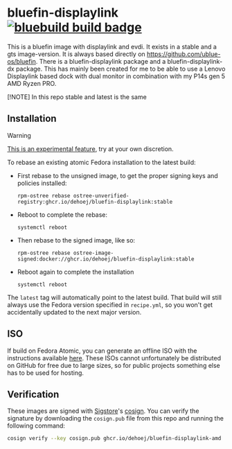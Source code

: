 # bluefin-displaylink &nbsp; [![bluebuild build badge](https://github.com/dehoej/bluefin-displaylink/actions/workflows/build.yml/badge.svg)](https://github.com/dehoej/bluefin-displaylink/actions/workflows/build.yml)

This is a bluefin image with displaylink and evdi. It exists in a stable and a gts image-version. It is always based directly on https://github.com/ublue-os/bluefin.
There is a bluefin-displaylink package and a bluefin-displaylink-dx package. This has mainly been created for me to be able to use a Lenovo Displaylink based dock with dual monitor in combination with my P14s gen 5 AMD Ryzen PRO.

[!NOTE]
In this repo stable and latest is the same

## Installation

> [!WARNING]  
> [This is an experimental feature](https://www.fedoraproject.org/wiki/Changes/OstreeNativeContainerStable), try at your own discretion.

To rebase an existing atomic Fedora installation to the latest build:

- First rebase to the unsigned image, to get the proper signing keys and policies installed:
  ```
  rpm-ostree rebase ostree-unverified-registry:ghcr.io/dehoej/bluefin-displaylink:stable
  ```
- Reboot to complete the rebase:
  ```
  systemctl reboot
  ```
- Then rebase to the signed image, like so:
  ```
  rpm-ostree rebase ostree-image-signed:docker://ghcr.io/dehoej/bluefin-displaylink:stable
  ```
- Reboot again to complete the installation
  ```
  systemctl reboot
  ```

The `latest` tag will automatically point to the latest build. That build will still always use the Fedora version specified in `recipe.yml`, so you won't get accidentally updated to the next major version.

## ISO

If build on Fedora Atomic, you can generate an offline ISO with the instructions available [here](https://blue-build.org/learn/universal-blue/#fresh-install-from-an-iso). These ISOs cannot unfortunately be distributed on GitHub for free due to large sizes, so for public projects something else has to be used for hosting.

## Verification

These images are signed with [Sigstore](https://www.sigstore.dev/)'s [cosign](https://github.com/sigstore/cosign). You can verify the signature by downloading the `cosign.pub` file from this repo and running the following command:

```bash
cosign verify --key cosign.pub ghcr.io/dehoej/bluefin-displaylink-amd
```
